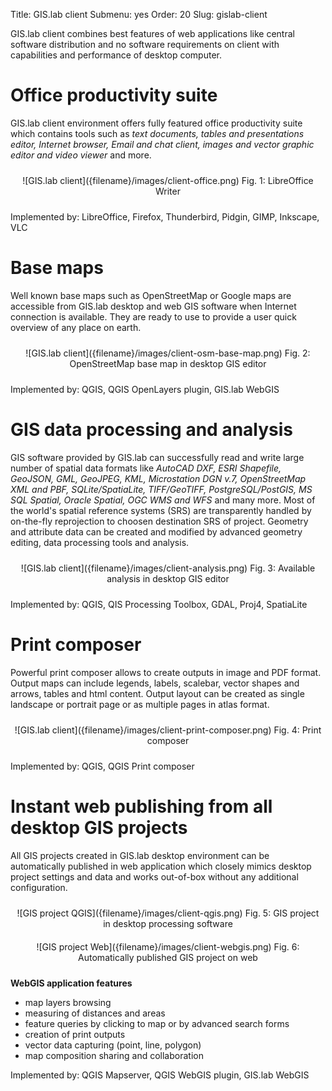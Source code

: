 Title: GIS.lab client
Submenu: yes
Order: 20
Slug: gislab-client


GIS.lab client combines best features of web applications like central software distribution and no software requirements on client with capabilities and performance of desktop computer. 


# Office productivity suite
GIS.lab client environment offers fully featured office productivity suite which contains tools such as _text documents, tables and presentations editor, Internet browser, Email and chat client, images and vector graphic editor and video viewer_ and more.

<div style="text-align:center;padding-top:10px;padding-bottom:10px;" markdown="1">
![GIS.lab client]({filename}/images/client-office.png)
Fig. 1: LibreOffice Writer
</div>

Implemented by: LibreOffice, Firefox, Thunderbird, Pidgin, GIMP, Inkscape, VLC


# Base maps
Well known base maps such as OpenStreetMap or Google maps are accessible from GIS.lab desktop and web GIS software when Internet connection is available. They are ready to use to provide a user quick overview of any place on earth.

<div style="text-align:center;padding-top:10px;padding-bottom:10px;" markdown="1">
![GIS.lab client]({filename}/images/client-osm-base-map.png)
Fig. 2: OpenStreetMap base map in desktop GIS editor
</div>

Implemented by: QGIS, QGIS OpenLayers plugin, GIS.lab WebGIS


# GIS data processing and analysis
GIS software provided by GIS.lab can successfully read and write large number of spatial data formats like _AutoCAD DXF, ESRI Shapefile, GeoJSON, GML, GeoJPEG, KML, Microstation DGN v.7, OpenStreetMap XML and PBF, SQLite/SpatiaLite, TIFF/GeoTIFF, PostgreSQL/PostGIS, MS SQL Spatial, Oracle Spatial, OGC WMS and WFS_ and many more. Most of the world's spatial reference systems (SRS) are transparently handled by on-the-fly reprojection to choosen destination SRS of project. Geometry and attribute data can be created and modified by advanced geometry editing, data processing tools and analysis. 

<div style="text-align:center;padding-top:10px;padding-bottom:10px;" markdown="1">
![GIS.lab client]({filename}/images/client-analysis.png)
Fig. 3: Available analysis in desktop GIS editor
</div>

Implemented by: QGIS, QIS Processing Toolbox, GDAL, Proj4, SpatiaLite


# Print composer
Powerful print composer allows to create outputs in image and PDF format. Output maps can include legends, labels, scalebar, vector shapes and arrows, tables and html content. Output layout can be created as single landscape or portrait page or as multiple pages in atlas format. 

<div style="text-align:center;padding-top:10px;padding-bottom:10px;" markdown="1">
![GIS.lab client]({filename}/images/client-print-composer.png)
Fig. 4: Print composer
</div>

Implemented by: QGIS, QGIS Print composer


# Instant web publishing from all desktop GIS projects
All GIS projects created in GIS.lab desktop environment can be automatically published in web application which closely mimics desktop project settings and data and works out-of-box without any additional configuration.

<div style="text-align:center;padding:10px" markdown="1">
![GIS project QGIS]({filename}/images/client-qgis.png)  
Fig. 5: GIS project in desktop processing software
</div>

<div style="text-align:center;padding:10px" markdown="1">
![GIS project Web]({filename}/images/client-webgis.png)  
Fig. 6: Automatically published GIS project on web
</div>

__WebGIS application features__

* map layers browsing
* measuring of distances and areas
* feature queries by clicking to map or by advanced search forms
* creation of print outputs
* vector data capturing (point, line, polygon)
* map composition sharing and collaboration



Implemented by: QGIS Mapserver, QGIS WebGIS plugin, GIS.lab WebGIS
